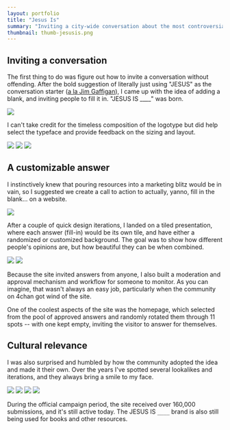 ```yaml
---
layout: portfolio
title: "Jesus Is"
summary: "Inviting a city-wide conversation about the most controversial individual in the history of the world… it'll be fun, they said."
thumbnail: thumb-jesusis.png
---
```


## Inviting a conversation

The first thing to do was figure out how to invite a conversation without offending. After the bold suggestion of literally just using "JESUS" as the conversation starter ([a la Jim Gaffigan](https://www.youtube.com/watch?v=2k_9mXpNdgU)), I came up with the idea of adding a blank, and inviting people to fill it in. "JESUS IS ____" was born.

<img src="/jesusis/wall.JPG" data-action="zoom">

I can't take credit for the timeless composition of the logotype but did help select the typeface and provide feedback on the sizing and layout.

<div class="image-group-3">
  <img src="/jesusis/billboard.jpg" data-action="zoom">
  <img src="/jesusis/bus.jpg" data-action="zoom">
  <img src="/jesusis/jesus-is_31.jpeg" data-action="zoom">
</div>

## A customizable answer

I instinctively knew that pouring resources into a marketing blitz would be in vain, so I suggested we create a call to action to actually, yanno, fill in the blank... on a website.

<img src="/jesusis/site-screenshot.png" data-action="zoom">

After a couple of quick design iterations, I landed on a tiled presentation, where each answer (fill-in) would be its own tile, and have either a randomized or customized background. The goal was to show how different people's opinions are, but how beautiful they can be when combined.

<div class="image-group-2">
  <img src="/jesusis/submit-form.png" data-action="zoom">
  <img src="/jesusis/example-answer.png" data-action="zoom">
</div>

Because the site invited answers from anyone, I also built a moderation and approval mechanism and workflow for someone to monitor. As you can imagine, that wasn't always an easy job, particularly when the community on 4chan got wind of the site.

One of the coolest aspects of the site was the homepage, which selected from the pool of approved answers and randomly rotated them through 11 spots -- with one kept empty, inviting the visitor to answer for themselves.

## Cultural relevance

I was also surprised and humbled by how the community adopted the idea and made it their own. Over the years I've spotted several lookalikes and iterations, and they always bring a smile to my face.

<div class="image-group-4">
  <img src="/jesusis/yoda-bumpersticker.JPG" data-action="zoom">
  <img src="/jesusis/enrollment-poster.JPG" data-action="zoom">
  <img src="/jesusis/jesustaco.jpg" data-action="zoom">
  <img src="/jesusis/graffiti.jpg" data-action="zoom">
</div>

During the official campaign period, the site received over 160,000 submissions, and it's still active today. The JESUS IS `____` brand is also still being used for books and other resources.
